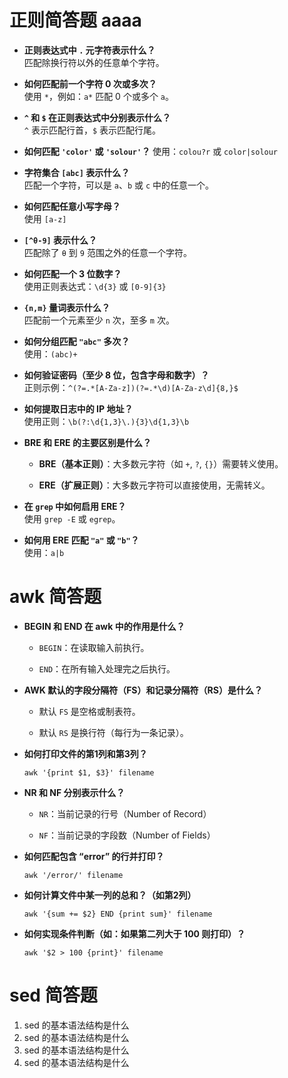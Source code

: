 # 正则简答题 aaaa

- **正则表达式中 `.` 元字符表示什么？**  
    匹配除换行符以外的任意单个字符。
    
- **如何匹配前一个字符 0 次或多次？**  
    使用 `*`，例如：`a*` 匹配 0 个或多个 `a`。
    
- **`^` 和 `$` 在正则表达式中分别表示什么？**  
    `^` 表示匹配行首，`$` 表示匹配行尾。
    
- **如何匹配 `'color'` 或 `'solour'`？** 
    使用：`colou?r` 或 `color|solour`
    
- **字符集合 `[abc]` 表示什么？**  
    匹配一个字符，可以是 `a`、`b` 或 `c` 中的任意一个。
    
- **如何匹配任意小写字母？**  
    使用 `[a-z]`
    
- **`[^θ-9]` 表示什么？**  
    匹配除了 `θ` 到 `9` 范围之外的任意一个字符。
    
- **如何匹配一个 3 位数字？**  
    使用正则表达式：`\d{3}` 或 `[0-9]{3}`
    
- **`{n,m}` 量词表示什么？**  
    匹配前一个元素至少 `n` 次，至多 `m` 次。
    
- **如何分组匹配 `"abc"` 多次？**  
    使用：`(abc)+`
    
- **如何验证密码（至少 8 位，包含字母和数字）？**  
    正则示例：`^(?=.*[A-Za-z])(?=.*\d)[A-Za-z\d]{8,}$`
    
- **如何提取日志中的 IP 地址？**  
    使用正则：`\b(?:\d{1,3}\.){3}\d{1,3}\b`
    
- **BRE 和 ERE 的主要区别是什么？**
    
    - **BRE（基本正则）**：大多数元字符（如 `+`, `?`, `{}`）需要转义使用。
        
    - **ERE（扩展正则）**：大多数元字符可以直接使用，无需转义。
        
- **在 `grep` 中如何启用 ERE？**  
    使用 `grep -E` 或 `egrep`。
    
- **如何用 ERE 匹配 `"a"` 或 `"b"`？**  
    使用：`a|b`

# awk 简答题

- **BEGIN 和 END 在 awk 中的作用是什么？**
    
    - `BEGIN`：在读取输入前执行。
        
    - `END`：在所有输入处理完之后执行。
        
- **AWK 默认的字段分隔符（FS）和记录分隔符（RS）是什么？**
    
    - 默认 `FS` 是空格或制表符。
        
    - 默认 `RS` 是换行符（每行为一条记录）。
        
- **如何打印文件的第1列和第3列？**
    
    `awk '{print $1, $3}' filename`
    
- **NR 和 NF 分别表示什么？**
    
    - `NR`：当前记录的行号（Number of Record）
        
    - `NF`：当前记录的字段数（Number of Fields）
        
- **如何匹配包含 “error” 的行并打印？**
    
    `awk '/error/' filename`
    
- **如何计算文件中某一列的总和？（如第2列）**
    
    `awk '{sum += $2} END {print sum}' filename`
    
- **如何实现条件判断（如：如果第二列大于 100 则打印）？**
    
    `awk '$2 > 100 {print}' filename`


# sed 简答题

1. sed 的基本语法结构是什么
2. sed 的基本语法结构是什么
3. sed 的基本语法结构是什么
4. sed 的基本语法结构是什么



